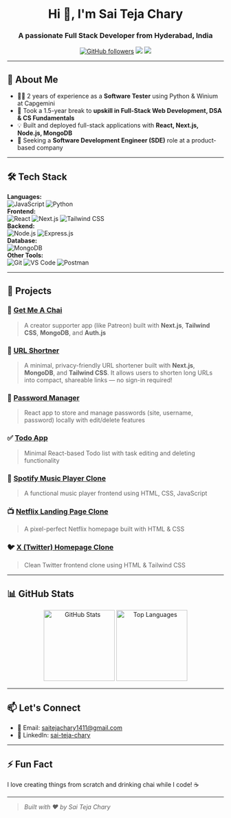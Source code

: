 <h1 align="center">Hi 👋, I'm Sai Teja Chary</h1>
<h3 align="center">A passionate Full Stack Developer from Hyderabad, India</h3>

<p align="center">
  <a href="https://github.com/sai-teja-chary"><img src="https://img.shields.io/github/followers/sai-teja-chary?label=Follow&style=social" alt="GitHub followers"></a>
  <a href="mailto:saitejachary1411@gmail.com"><img src="https://img.shields.io/badge/Email-saitejachary1411@gmail.com-blue?style=flat-square&logo=gmail"></a>
  <a href="https://linkedin.com/in/sai-teja-chary"><img src="https://img.shields.io/badge/LinkedIn-sai--teja--chary-blue?style=flat-square&logo=linkedin"></a>
</p>

---

## 💼 About Me

- 🧑‍💻 2 years of experience as a **Software Tester** using Python & Winium at Capgemini  
- 🔁 Took a 1.5-year break to **upskill in Full-Stack Web Development, DSA & CS Fundamentals**
- 💡 Built and deployed full-stack applications with **React, Next.js, Node.js, MongoDB**
- 🎯 Seeking a **Software Development Engineer (SDE)** role at a product-based company

---

## 🛠️ Tech Stack

**Languages:**  
![JavaScript](https://img.shields.io/badge/-JavaScript-F7DF1E?logo=javascript&logoColor=black&style=flat) ![Python](https://img.shields.io/badge/-Python-3776AB?logo=python&logoColor=white&style=flat)  
**Frontend:**  
![React](https://img.shields.io/badge/-React-61DAFB?logo=react&logoColor=black&style=flat) ![Next.js](https://img.shields.io/badge/-Next.js-000000?logo=next.js&logoColor=white&style=flat) ![Tailwind CSS](https://img.shields.io/badge/-TailwindCSS-38B2AC?logo=tailwind-css&logoColor=white&style=flat)  
**Backend:**  
![Node.js](https://img.shields.io/badge/-Node.js-339933?logo=node.js&logoColor=white&style=flat) ![Express.js](https://img.shields.io/badge/-Express.js-000000?logo=express&logoColor=white&style=flat)  
**Database:**  
![MongoDB](https://img.shields.io/badge/-MongoDB-47A248?logo=mongodb&logoColor=white&style=flat)  
**Other Tools:**  
![Git](https://img.shields.io/badge/-Git-F05032?logo=git&logoColor=white&style=flat) ![VS Code](https://img.shields.io/badge/-VSCode-007ACC?logo=visual-studio-code&logoColor=white&style=flat) ![Postman](https://img.shields.io/badge/-Postman-FF6C37?logo=postman&logoColor=white&style=flat)

---

## 🌱 Projects

### 🧋 [Get Me A Chai](https://sendmechai.vercel.app)
> A creator supporter app (like Patreon) built with **Next.js**, **Tailwind CSS**, **MongoDB**, and **Auth.js**

### 🔗 [URL Shortner](https://linkbits.vercel.app)
> A minimal, privacy-friendly URL shortener built with **Next.js**, **MongoDB**, and **Tailwind CSS**. It allows users to shorten long URLs into compact, shareable links — no sign-in required!

### 🔐 [Password Manager](https://savepasswords.netlify.app)
> React app to store and manage passwords (site, username, password) locally with edit/delete features

### ✅ [Todo App](https://usetodoodle.netlify.app)
> Minimal React-based Todo list with task editing and deleting functionality

### 🎵 [Spotify Music Player Clone](https://closespotify.netlify.app)
> A functional music player frontend using HTML, CSS, JavaScript

### 📺 [Netflix Landing Page Clone](https://netfixl.netlify.app)
> A pixel-perfect Netflix homepage built with HTML & CSS

### 🐦 [X (Twitter) Homepage Clone](https://tweeplex.netlify.app)
> Clean Twitter frontend clone using HTML & Tailwind CSS

---

## 📊 GitHub Stats

<p align="center">
  <img src="https://github-readme-stats.vercel.app/api?username=sai-teja-chary&show_icons=true&theme=radical" alt="GitHub Stats" height="165">
  <img src="https://github-readme-stats.vercel.app/api/top-langs/?username=sai-teja-chary&layout=compact&theme=radical" alt="Top Languages" height="165">
</p>

---

## 📫 Let's Connect

- 📧 Email: [saitejachary1411@gmail.com](mailto:saitejachary1411@gmail.com)
- 💼 LinkedIn: [sai-teja-chary](https://linkedin.com/in/sai-teja-chary)

---

## ⚡ Fun Fact

I love creating things from scratch and drinking chai while I code! ☕

---

> *Built with ❤️ by Sai Teja Chary*
